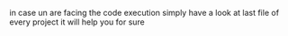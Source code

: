 in case un are facing the code execution simply have a look at last file of every project it will help you for sure 
